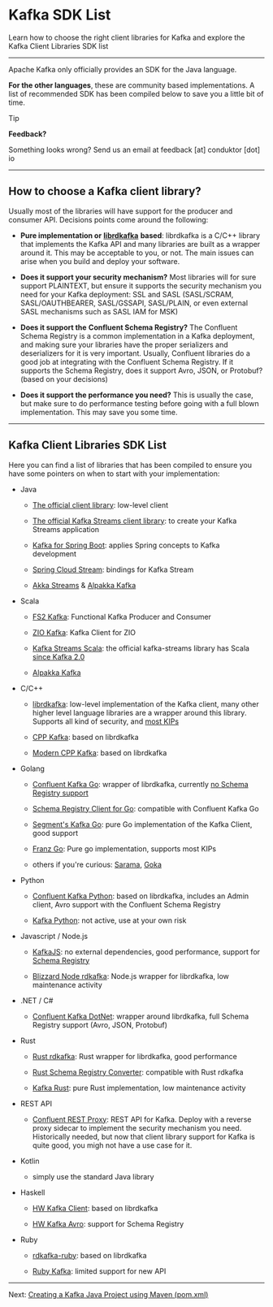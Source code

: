 Kafka SDK List
==============

Learn how to choose the right client libraries for Kafka and explore the Kafka Client Libraries SDK list

* * *

Apache Kafka only officially provides an SDK for the Java language.

**For the other languages**, these are community based implementations. A list of recommended SDK has been compiled below to save you a little bit of time.

> [!TIP]
> **Feedback?**
>
> Something looks wrong? Send us an email at feedback \[at\] conduktor \[dot\] io

* * *

How to choose a Kafka client library?
-------------------------------------

[](#How-to-choose-a-Kafka-client-library?-0)

Usually most of the libraries will have support for the producer and consumer API. Decisions points come around the following:

*   **Pure implementation or** [**librdkafka**](https://github.com/edenhill/librdkafka) **based**: librdkafka is a C/C++ library that implements the Kafka API and many libraries are built as a wrapper around it. This may be acceptable to you, or not. The main issues can arise when you build and deploy your software.
    
*   **Does it support your security mechanism?** Most libraries will for sure support PLAINTEXT, but ensure it supports the security mechanism you need for your Kafka deployment: SSL and SASL (SASL/SCRAM, SASL/OAUTHBEARER, SASL/GSSAPI, SASL/PLAIN, or even external SASL mechanisms such as SASL IAM for MSK)
    
*   **Does it support the** **Confluent Schema Registry?** The Confluent Schema Registry is a common implementation in a Kafka deployment, and making sure your libraries have the proper serializers and deserializers for it is very important. Usually, Confluent libraries do a good job at integrating with the Confluent Schema Registry. If it supports the Schema Registry, does it support Avro, JSON, or Protobuf? (based on your decisions)
    
*   **Does it support the performance you need?** This is usually the case, but make sure to do performance testing before going with a full blown implementation. This may save you some time.
    

* * *

Kafka Client Libraries SDK List
-------------------------------

[](#Kafka-Client-Libraries-SDK-List-1)

Here you can find a list of libraries that has been compiled to ensure you have some pointers on when to start with your implementation:

*   Java
    
    *   [The official client library](https://mvnrepository.com/artifact/org.apache.kafka/kafka-clients): low-level client
        
    *   [The official Kafka Streams client library](https://mvnrepository.com/artifact/org.apache.kafka/kafka-streams): to create your Kafka Streams application
        
    *   [Kafka for Spring Boot](https://spring.io/projects/spring-kafka): applies Spring concepts to Kafka development
        
    *   [Spring Cloud Stream](https://spring.io/projects/spring-cloud-stream): bindings for Kafka Stream
        
    *   [Akka Streams](https://doc.akka.io/docs/akka/current/stream/index.html) & [Alpakka Kafka](https://doc.akka.io/docs/alpakka-kafka/current/home.html)
        
*   Scala
    
    *   [FS2 Kafka](https://fd4s.github.io/fs2-kafka/): Functional Kafka Producer and Consumer
        
    *   [ZIO Kafka](https://github.com/zio/zio-kafka): Kafka Client for ZIO
        
    *   [Kafka Streams Scala](https://mvnrepository.com/artifact/org.apache.kafka/kafka-streams-scala): the official kafka-streams library has Scala [since Kafka 2.0](https://issues.apache.org/jira/browse/KAFKA-6670)
        
    *   [Alpakka Kafka](https://doc.akka.io/docs/alpakka-kafka/current/home.html)
        
*   C/C++
    
    *   [librdkafka](https://github.com/edenhill/librdkafka): low-level implementation of the Kafka client, many other higher level language libraries are a wrapper around this library. Supports all kind of security, and [most KIPs](https://github.com/edenhill/librdkafka/blob/master/INTRODUCTION.md#supported-kips)
        
    *   [CPP Kafka](https://github.com/mfontanini/cppkafka): based on librdkafka
        
    *   [Modern CPP Kafka](https://github.com/morganstanley/modern-cpp-kafka): based on librdkafka
        
*   Golang
    
    *   [Confluent Kafka Go](https://github.com/confluentinc/confluent-kafka-go): wrapper of librdkafka, currently [no Schema Registry support](https://github.com/confluentinc/confluent-kafka-go/issues/69)
        
    *   [Schema Registry Client for Go](https://github.com/riferrei/srclient): compatible with Confluent Kafka Go
        
    *   [Segment's Kafka Go](https://github.com/segmentio/kafka-go): pure Go implementation of the Kafka Client, good support
        
    *   [Franz Go](https://github.com/twmb/franz-go): Pure go implementation, supports most KIPs
        
    *   others if you're curious: [Sarama](https://github.com/Shopify/sarama), [Goka](https://github.com/lovoo/goka)
        
*   Python
    
    *   [Confluent Kafka Python](https://github.com/confluentinc/confluent-kafka-python): based on librdkafka, includes an Admin client, Avro support with the Confluent Schema Registry
        
    *   [Kafka Python](https://github.com/dpkp/kafka-python): not active, use at your own risk
        
*   Javascript / Node.js
    
    *   [KafkaJS](https://kafka.js.org/): no external dependencies, good performance, support for [Schema Registry](https://github.com/kafkajs/confluent-schema-registry)
        
    *   [Blizzard Node rdkafka](https://github.com/Blizzard/node-rdkafka): Node.js wrapper for librdkafka, low maintenance activity
        
*   .NET / C#
    
    *   [Confluent Kafka DotNet](https://github.com/confluentinc/confluent-kafka-dotnet): wrapper around librdkafka, full Schema Registry support (Avro, JSON, Protobuf)
        
*   Rust
    
    *   [Rust rdkafka](https://github.com/fede1024/rust-rdkafka): Rust wrapper for librdkafka, good performance
        
    *   [Rust Schema Registry Converter](https://github.com/gklijs/schema_registry_converter): compatible with Rust rdkafka
        
    *   [Kafka Rust](https://github.com/kafka-rust/kafka-rust): pure Rust implementation, low maintenance activity
        
*   REST API
    
    *   [Confluent REST Proxy](https://github.com/confluentinc/kafka-rest): REST API for Kafka. Deploy with a reverse proxy sidecar to implement the security mechanism you need. Historically needed, but now that client library support for Kafka is quite good, you migh not have a use case for it.
        
*   Kotlin
    
    *   simply use the standard Java library
        
*   Haskell
    
    *   [HW Kafka Client](https://github.com/haskell-works/hw-kafka-client): based on librdkafka
        
    *   [HW Kafka Avro](https://github.com/haskell-works/hw-kafka-avro): support for Schema Registry
        
*   Ruby
    
    *   [rdkafka-ruby](https://github.com/appsignal/rdkafka-ruby): based on librdkafka
        
    *   [Ruby Kafka](https://github.com/zendesk/ruby-kafka): limited support for new API

---
Next: [Creating a Kafka Java Project using Maven (pom.xml)](https://github.com/AbdoMusk/Apache-Kafka/blob/main/4-%20Kafka%20Programming%20Tutorials/Java%20Kafka%20Programming/1-%20Creating%20a%20Kafka%20Java%20Project%20using%20Maven%20%28pom.xml%29.md)